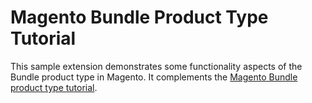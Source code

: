 Magento Bundle Product Type Tutorial
====================================

This sample extension demonstrates some functionality aspects of the Bundle product type in Magento. 
It complements the [Magento Bundle product type tutorial].

[Magento Bundle product type tutorial]: http://www.solvingmagento.com/magento-bundle-product-type-tutorial
